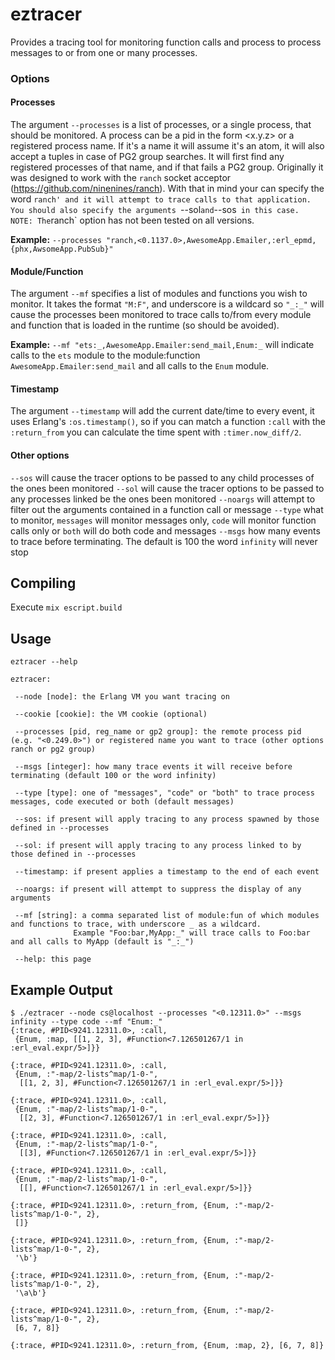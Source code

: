 # eztracer

Provides a tracing tool for monitoring function calls and process to process messages to or from one or many processes.

### Options

#### Processes
The argument `--processes` is a list of processes, or a single process, that should be monitored. A process can be a pid in the form <x.y.z> or a registered process name. If it's a name it will assume it's an atom, it will also accept a tuples in case of PG2 group searches. It will first find any registered processes of that name, and if that fails a PG2 group. Originally it was designed to work with the `ranch` socket acceptor (https://github.com/ninenines/ranch). With that in mind your can specify the word `ranch' and it will attempt to trace calls to that application. You should also specify the arguments `--sol` and `--sos` in this case. NOTE: The`ranch` option has not been tested on all versions.

**Example:**
`--processes "ranch,<0.1137.0>,AwesomeApp.Emailer,:erl_epmd,{phx,AwsomeApp.PubSub}"`

#### Module/Function
The argument `--mf` specifies a list of modules and functions you wish to monitor. It takes the format `"M:F"`, and underscore is a wildcard so `"_:_"` will cause the processes been monitored to trace calls to/from every module and function that is loaded in the runtime (so should be avoided). 

**Example:**
`--mf "ets:_,AwesomeApp.Emailer:send_mail,Enum:_` will indicate calls to the `ets` module to the module:function `AwesomeApp.Emailer:send_mail` and all calls to the `Enum` module.

#### Timestamp
The argument `--timestamp` will add the current date/time to every event, it uses Erlang's `:os.timestamp()`, so if you can match a function `:call` with the `:return_from` you can calculate the time spent with `:timer.now_diff/2`.

#### Other options
`--sos` will cause the tracer options to be passed to any child processes of the ones been monitored
`--sol` will cause the tracer options to be passed to any processes linked be the ones been monitored
`--noargs` will attempt to filter out the arguments contained in a function call or message
`--type` what to monitor, `messages` will monitor messages only, `code` will monitor function calls only or `both` will do both code and messages
`--msgs` how many events to trace before terminating. The default is 100 the word `infinity` will never stop

## Compiling

Execute `mix escript.build`

## Usage
```
eztracer --help

eztracer:

 --node [node]: the Erlang VM you want tracing on

 --cookie [cookie]: the VM cookie (optional)

 --processes [pid, reg_name or gp2 group]: the remote process pid (e.g. "<0.249.0>") or registered name you want to trace (other options ranch or pg2 group)

 --msgs [integer]: how many trace events it will receive before terminating (default 100 or the word infinity)

 --type [type]: one of "messages", "code" or "both" to trace process messages, code executed or both (default messages)

 --sos: if present will apply tracing to any process spawned by those defined in --processes

 --sol: if present will apply tracing to any process linked to by those defined in --processes

 --timestamp: if present applies a timestamp to the end of each event

 --noargs: if present will attempt to suppress the display of any arguments

 --mf [string]: a comma separated list of module:fun of which modules and functions to trace, with underscore _ as a wildcard.
              Example "Foo:bar,MyApp:_" will trace calls to Foo:bar and all calls to MyApp (default is "_:_")

 --help: this page

```

## Example Output 
```
$ ./eztracer --node cs@localhost --processes "<0.12311.0>" --msgs infinity --type code --mf "Enum:_"
{:trace, #PID<9241.12311.0>, :call,
 {Enum, :map, [[1, 2, 3], #Function<7.126501267/1 in :erl_eval.expr/5>]}}

{:trace, #PID<9241.12311.0>, :call,
 {Enum, :"-map/2-lists^map/1-0-",
  [[1, 2, 3], #Function<7.126501267/1 in :erl_eval.expr/5>]}}

{:trace, #PID<9241.12311.0>, :call,
 {Enum, :"-map/2-lists^map/1-0-",
  [[2, 3], #Function<7.126501267/1 in :erl_eval.expr/5>]}}

{:trace, #PID<9241.12311.0>, :call,
 {Enum, :"-map/2-lists^map/1-0-",
  [[3], #Function<7.126501267/1 in :erl_eval.expr/5>]}}

{:trace, #PID<9241.12311.0>, :call,
 {Enum, :"-map/2-lists^map/1-0-",
  [[], #Function<7.126501267/1 in :erl_eval.expr/5>]}}

{:trace, #PID<9241.12311.0>, :return_from, {Enum, :"-map/2-lists^map/1-0-", 2},
 []}

{:trace, #PID<9241.12311.0>, :return_from, {Enum, :"-map/2-lists^map/1-0-", 2},
 '\b'}

{:trace, #PID<9241.12311.0>, :return_from, {Enum, :"-map/2-lists^map/1-0-", 2},
 '\a\b'}

{:trace, #PID<9241.12311.0>, :return_from, {Enum, :"-map/2-lists^map/1-0-", 2},
 [6, 7, 8]}

{:trace, #PID<9241.12311.0>, :return_from, {Enum, :map, 2}, [6, 7, 8]}

```
